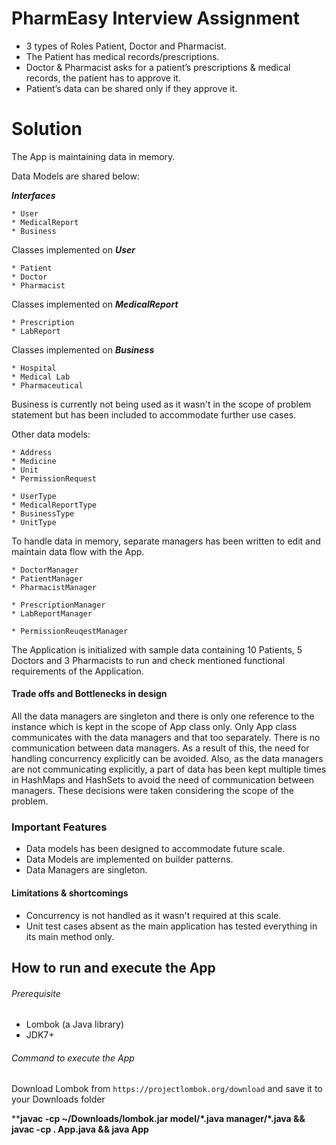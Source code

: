 # PharmEasy Interview Assignment

* 3 types of Roles Patient, Doctor and Pharmacist.
* The Patient has medical records/prescriptions.
* Doctor & Pharmacist asks for a patient’s prescriptions & medical records, the patient has to approve it.
* Patient’s data can be shared only if they approve it.

# Solution

The App is maintaining data in memory.

Data Models are shared below:

_**Interfaces**_
```
* User
* MedicalReport
* Business
```

Classes implemented on **_User_**
```
* Patient
* Doctor
* Pharmacist
```

Classes implemented on _**MedicalReport**_
```
* Prescription
* LabReport
```

Classes implemented on **_Business_**
```
* Hospital
* Medical Lab
* Pharmaceutical
```
Business is currently not being used as it wasn't in the scope of problem statement but has been included to accommodate
further use cases.

Other data models:
```
* Address
* Medicine
* Unit
* PermissionRequest

* UserType
* MedicalReportType
* BusinessType
* UnitType
```

To handle data in memory, separate managers has been written to edit and maintain data flow with the App.
```
* DoctorManager
* PatientManager
* PharmacistManager

* PrescriptionManager
* LabReportManager

* PermissionReuqestManager
```
The Application is initialized with sample data containing 10 Patients, 5 Doctors and 3 Pharmacists to run and check
mentioned functional requirements of the Application.

#### Trade offs and Bottlenecks in design

All the data managers are singleton and there is only one reference to the instance which is kept in the scope of App
class only. Only App class communicates with the data managers and that too separately. There is no communication
between data managers. As a result of this, the need for handling concurrency explicitly can be avoided. Also, as the 
data managers are not communicating explicitly, a part of data has been kept multiple times in HashMaps and HashSets to
avoid the need of communication between managers. These decisions were taken considering the scope of the problem.

### Important Features

* Data models has been designed to accommodate future scale.
* Data Models are implemented on builder patterns.
* Data Managers are singleton.


#### Limitations & shortcomings

* Concurrency is not handled as it wasn't required at this scale.
* Unit test cases absent as the main application has tested everything in its main method only.

## How to run and execute the App

###### Prerequisite

* Lombok (a Java library)
* JDK7+

###### Command to execute the App

Download Lombok from `https://projectlombok.org/download` and save it to your Downloads folder

****javac -cp ~/Downloads/lombok.jar model/\*.java manager/\*.java && javac -cp . App.java && java App**

